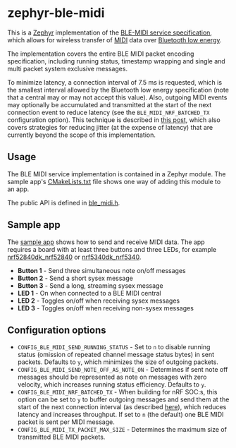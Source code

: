 # zephyr-ble-midi

This is a [Zephyr](https://www.zephyrproject.org/) implementation of the [BLE-MIDI service specification](BLE-MIDI-spec.pdf), which allows for wireless transfer of [MIDI](https://en.wikipedia.org/wiki/MIDI) data over [Bluetooth low energy](https://en.wikipedia.org/wiki/Bluetooth_Low_Energy).

The implementation covers the entire BLE MIDI packet encoding specification, including running status, timestamp wrapping and single and multi packet system exclusive messages.

To minimize latency, a connection interval of 7.5 ms is requested, which is the smallest interval allowed by the Bluetooth low energy specification (note that a central may or may not accept this value). Also, outgoing MIDI events may optionally be accumulated and transmitted at the start of the next connection event to reduce latency (see the `BLE_MIDI_NRF_BATCHED_TX` configuration option). This technique is described in [this post](https://devzone.nordicsemi.com/nordic/nordic-blog/b/blog/posts/optimizing-ble-midi-with-regards-to-timing-1293631358), which also covers strategies for reducing jitter (at the expense of latency) that are currently beyond the scope of this implementation.

## Usage

The BLE MIDI service implementation is contained in a Zephyr module. The sample app's [CMakeLists.txt](CMakeLists.txt) file shows one way of adding this module to an app.

The public API is defined in [ble_midi.h](ble_midi/include/ble_midi/ble_midi.h).

## Sample app

The [sample app](src/main.c) shows how to send and receive MIDI data. The app requires a board with at least three buttons and three LEDs, for example [nrf52840dk_nrf52840](https://docs.zephyrproject.org/latest/boards/arm/nrf52840dk_nrf52840/doc/index.html) or [nrf5340dk_nrf5340](https://docs.zephyrproject.org/latest/boards/arm/nrf5340dk_nrf5340/doc/index.html).

* __Button 1__ - Send three simultaneous note on/off messages
* __Button 2__ - Send a short sysex message
* __Button 3__ - Send a long, streaming sysex message
* __LED 1__ - On when connected to a BLE MIDI central
* __LED 2__ - Toggles on/off when receiving sysex messages
* __LED 3__ - Toggles on/off when receiving non-sysex messages

## Configuration options

* `CONFIG_BLE_MIDI_SEND_RUNNING_STATUS` - Set to `n` to disable running status (omission of repeated channel message status bytes) in sent packets. Defaults to `y`, which minimizes the size of outgoing packets.
* `CONFIG_BLE_MIDI_SEND_NOTE_OFF_AS_NOTE_ON` - Determines if sent note off messages should be represented as note on messages with zero velocity, which increases running status efficiency. Defaults to `y`.
* `CONFIG_BLE_MIDI_NRF_BATCHED_TX` - When building for nRF SOC:s, this option can be set to `y` to buffer outgoing messages and send them at the start of the next connection interval (as described [here](https://devzone.nordicsemi.com/nordic/nordic-blog/b/blog/posts/optimizing-ble-midi-with-regards-to-timing-1293631358)), which reduces latency and increases throughput. If set to `n` (the default) one BLE MIDI packet is sent per MIDI message.
* `CONFIG_BLE_MIDI_TX_PACKET_MAX_SIZE` - Determines the maximum size of transmitted BLE MIDI packets. 